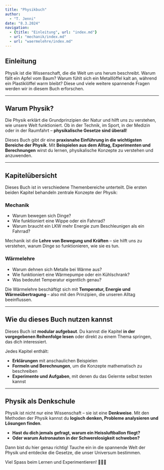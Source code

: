 ```yaml
---
title: "Physikbuch"
author:
  - "T. Jenni"
date: "8.3.2024"
navigation:
  - {title: "Einleitung", url: "index.md"}
  - url: "mechanik/index.md"
  - url: "waermelehre/index.md"
---
```


## Einleitung

Physik ist die Wissenschaft, die die Welt um uns herum beschreibt.
Warum fällt ein Apfel vom Baum? Warum fühlt sich ein Metalllöffel kalt an,
während ein Plastiklöffel warm bleibt?
Diese und viele weitere spannende Fragen werden wir in diesem Buch erforschen.

---

## Warum Physik?
Die Physik erklärt die Grundprinzipien der Natur und hilft uns zu verstehen,
wie unsere Welt funktioniert. Ob in der Technik, im Sport, in der Medizin
oder in der Raumfahrt – **physikalische Gesetze sind überall**!

Dieses Buch gibt dir eine **praxisnahe Einführung in die wichtigsten Bereiche
der Physik**. Mit **Beispielen aus dem Alltag, Experimenten und Berechnungen**
wirst du lernen, physikalische Konzepte zu verstehen und anzuwenden.

---

## **Kapitelübersicht**
Dieses Buch ist in verschiedene Themenbereiche unterteilt.
Die ersten beiden Kapitel behandeln zentrale Konzepte der Physik:

### Mechanik
- Warum bewegen sich Dinge?
- Wie funktioniert eine Wippe oder ein Fahrrad?
- Warum braucht ein LKW mehr Energie zum Beschleunigen als ein Fahrrad?

Mechanik ist die **Lehre von Bewegung und Kräften** – sie hilft uns zu verstehen,
warum Dinge so funktionieren, wie sie es tun.

### Wärmelehre
- Warum dehnen sich Metalle bei Wärme aus?
- Wie funktioniert eine Wärmepumpe oder ein Kühlschrank?
- Was bedeutet Temperatur eigentlich genau?

Die Wärmelehre beschäftigt sich mit **Temperatur, Energie und Wärmeübertragung**
– also mit den Prinzipien, die unseren Alltag beeinflussen.

---

## Wie du dieses Buch nutzen kannst
Dieses Buch ist **modular aufgebaut**. Du kannst die Kapitel **in der
vorgegebenen Reihenfolge lesen** oder direkt zu einem Thema springen,
das dich interessiert.

Jedes Kapitel enthält:
- **Erklärungen** mit anschaulichen Beispielen
- **Formeln und Berechnungen**, um die Konzepte mathematisch zu beschreiben
- **Experimente und Aufgaben**, mit denen du das Gelernte selbst testen kannst

---

## Physik als Denkschule
Physik ist nicht nur eine Wissenschaft – sie ist eine **Denkweise**.
Mit den Methoden der Physik kannst du **logisch denken, Probleme analysieren und Lösungen finden**.

- **Hast du dich jemals gefragt, warum ein Heissluftballon fliegt?**
- **Oder warum Astronauten in der Schwerelosigkeit schweben?**

Dann bist du hier genau richtig!
Tauche ein in die spannende Welt der Physik und entdecke die Gesetze, die unser Universum bestimmen.

Viel Spass beim Lernen und Experimentieren! 🚀🚀🚀
